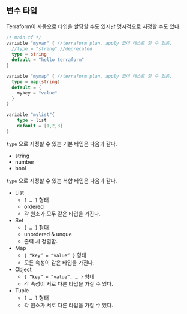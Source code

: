 ## 변수 타입

Terraform이 자동으로 타입을 할당할 수도 있지만 명시적으로 지정할 수도 있다.

```go
/* main.tf */
variable "myvar" { //terraform plan, apply 없이 테스트 할 수 있음.
  //type = "string" //deprecated
  type = string
  default = "hello terraform"
}

variable "mymap" { //terraform plan, apply 없이 테스트 할 수 있음.
  type = map(string)
  default = {
    mykey = "value"
  }
}

variable "mylist"{
    type = list
    default = [1,2,3]
}
```

`type` 으로 지정할 수 있는 기본 타입은 다음과 같다.

- string
- number
- bool

`type` 으로 지정할 수 있는 복합 타입은 다음과 같다.

- List
    - `[ … ]` 형태
    - ordered
    - 각 원소가 모두 같은 타입을 가진다.
- Set
    - `[ … ]` 형태
    - unordered & unque
    - 출력 시 정렬함.
- Map
    - `{ “key” = “value” }` 형태
    - 모든 속성이 같은 타입을 가진다.
- Object
    - `{ “key” = “value”, … }` 형태
    - 각 속성이 서로 다른 타입을 가질 수 있다.
- Tuple
    - `[ … ]` 형태
    - 각 원소가 서로 다른 타입을 가질 수 있다.